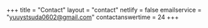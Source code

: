 +++
title = "Contact"
layout = "contact"
netlify = false
emailservice = "yuuystsuda0602@gmail.com"
contactanswertime = 24
+++
